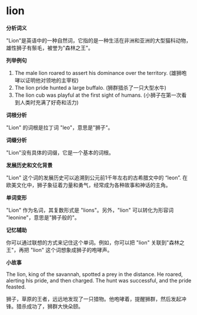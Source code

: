 # lion

**分析词义**

  

"Lion"是英语中的一种自然词，它指的是一种生活在非洲和亚洲的大型猫科动物，雄性狮子有鬃毛，被誉为"森林之王"。

  

**列举例句**

  

1.  The male lion roared to assert his dominance over the territory. (雄狮咆哮以证明他对领地的主宰权)
2.  The lion pride hunted a large buffalo. (狮群猎杀了一只大型水牛)
3.  The lion cub was playful at the first sight of humans. (小狮子在第一次看到人类时充满了好奇和活力)

  

**词根分析**

  

"Lion" 的词根是拉丁词 "leo"，意思是"狮子"。

  

**词缀分析**

  

"Lion"没有具体的词缀，它是一个基本的词根。

  

**发展历史和文化背景**

  

"Lion" 这个词的发展历史可以追溯到公元前1千年左右的古希腊文中的 “leon”. 在欧美文化中，狮子象征着力量和勇气，经常成为各种故事和神话的主角。

  

**单词变形**

  

"Lion" 作为名词，其复数形式是 "lions"。另外，"lion" 可以转化为形容词 "leonine"，意思是"狮子般的"。

  

**记忆辅助**

  

你可以通过联想的方式来记住这个单词。例如，你可以把 "lion" 关联到"森林之王"，再把 "lion" 这个词想象成狮子的咆哮声。

  

**小故事**

  

The lion, king of the savannah, spotted a prey in the distance. He roared, alerting his pride, and then charged. The hunt was successful, and the pride feasted.

  

狮子，草原的王者，远远地发现了一只猎物。他咆哮着，提醒狮群，然后发起冲锋。猎杀成功了，狮群大快朵颐。
